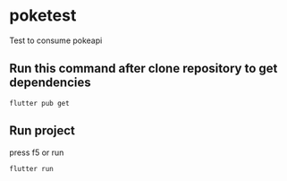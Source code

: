 # poketest

Test to consume pokeapi

## Run this command after clone repository to get dependencies

```
flutter pub get
```

## Run project

press f5 or run

```
flutter run
```
